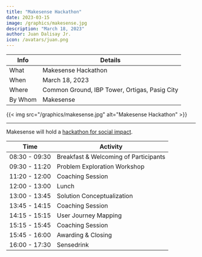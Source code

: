 ```yaml
---
title: "Makesense Hackathon"
date: 2023-03-15
image: /graphics/makesense.jpg
description: "March 18, 2023"
author: Juan Dalisay Jr.
icon: /avatars/juan.png
---
```




Info | Details 
--- | ---
What | Makesense Hackathon
When | March 18, 2023
Where | Common Ground, IBP Tower, Ortigas, Pasig City
By Whom | Makesense

{{< img src="/graphics/makesense.jpg" alt="Makesense Hackathon" >}}

---


<!-- Xircus Web3 Protocol team and Draper Startup House (DSH).  -->

Makesense will hold a [hackathon for social impact](https://www.eventbrite.com/e/the-dream-bucket-list-a-hackathon-for-everyjuan-tickets-567804898737).


Time | Activity
--- | ---
08:30 - 09:30 | Breakfast & Welcoming of Participants
09:30 - 11:20 | Problem Exploration Workshop
11:20 - 12:00 | Coaching Session
12:00 - 13:00 | Lunch
13:00 - 13:45 | Solution Conceptualization
13:45 - 14:15 | Coaching Session
14:15 - 15:15 | User Journey Mapping
15:15 - 15:45 | Coaching Session
15:45 - 16:00 | Awarding & Closing
16:00 - 17:30 | Sensedrink
